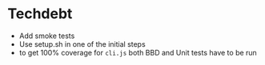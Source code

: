 # Techdebt

- Add smoke tests
- Use setup.sh in one of the initial steps
- to get 100% coverage for `cli.js` both BBD and Unit tests have to be run